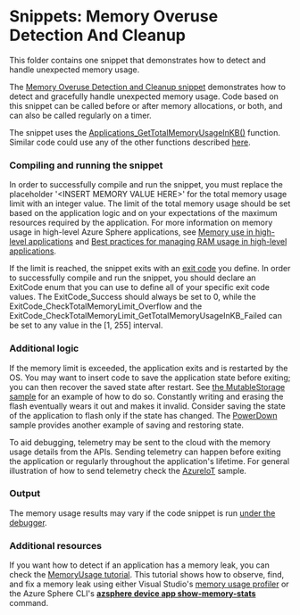 # Snippets: Memory Overuse Detection And Cleanup

This folder contains one snippet that demonstrates how to detect and handle unexpected memory usage.

The [Memory Overuse Detection and Cleanup snippet](MemoryOveruseDetectionAndCleanup) demonstrates how to detect and gracefully handle unexpected memory usage. Code based on this snippet can be called before or after memory allocations, or both, and can also be called regularly on a timer.

The snippet uses the [Applications_GetTotalMemoryUsageInKB()](https://learn.microsoft.com/azure-sphere/reference/applibs-reference/applibs-applications/function-applications-gettotalmemoryusageinkb) function. Similar code could use any of the other functions described [here](https://learn.microsoft.com/azure-sphere/app-development/application-memory-usage#determine-run-time-application-ram-usage).

### Compiling and running the snippet

In order to successfully compile and run the snippet, you must replace the placeholder '\<INSERT MEMORY VALUE HERE\>' for the total memory usage limit with an integer value. The limit of the total memory usage should be set based on the application logic and on your expectations of the maximum resources required by the application. For more information on memory usage in high-level Azure Sphere applications, see  [Memory use in high-level applications](https://learn.microsoft.com/azure-sphere/app-development/application-memory-usage) and [Best practices for managing RAM usage in high-level applications](https://learn.microsoft.com/azure-sphere/app-development/ram-usage-best-practices).

If the limit is reached, the snippet exits with an [exit code](https://learn.microsoft.com/azure-sphere/app-development/exit-codes) you define. In order to successfully compile and run the snippet, you should declare an ExitCode enum that you can use to define all of your specific exit code values. The ExitCode_Success should always be set to 0, while the ExitCode_CheckTotalMemoryLimit_Overflow and the ExitCode_CheckTotalMemoryLimit_GetTotalMemoryUsageInKB_Failed can be set to any value in the [1, 255] interval.

### Additional logic

If the memory limit is exceeded, the application exits and is restarted by the OS. You may want to insert code to save the application state before exiting; you can then recover the saved state after restart. See [the MutableStorage sample](https://github.com/Azure/azure-sphere-samples/tree/main/Samples/MutableStorage) for an example of how to do so. Constantly writing and erasing the flash eventually wears it out and makes it invalid. Consider saving the state of the application to flash only if the state has changed. The [PowerDown](https://github.com/Azure/azure-sphere-samples/tree/main/Samples/Powerdown) sample provides another example of saving and restoring state.

To aid debugging, telemetry may be sent to the cloud with the memory usage details from the APIs. Sending telemetry can happen before exiting the application or regularly throughout the application's lifetime. For general illustration of how to send telemetry check the [AzureIoT](https://github.com/Azure/azure-sphere-samples/blob/main/Samples/AzureIoT) sample.

### Output

The memory usage results may vary if the code snippet is run [under the debugger](https://learn.microsoft.com/azure-sphere/app-development/application-memory-usage).

### Additional resources

If you want how to detect if an application has a memory leak, you can check the [MemoryUsage tutorial](https://github.com/Azure/azure-sphere-samples/tree/main/Tutorials/MemoryUsage). This tutorial shows how to observe, find, and fix a memory leak using either Visual Studio's [memory usage profiler](https://learn.microsoft.com/azure-sphere/app-development/application-memory-usage?pivots=visual-studio#use-the-visual-studio-performance-profiler) or the Azure Sphere CLI's [**azsphere device app show-memory-stats**](https://learn.microsoft.com/azure-sphere/reference/azsphere-device#app-show-memory-stats) command.
